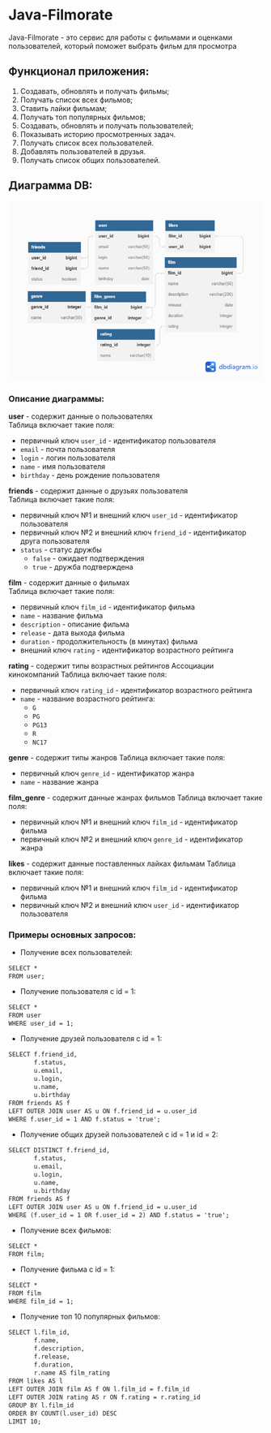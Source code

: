 # Java-Filmorate

Java-Filmorate - это сервис для работы с фильмами и оценками пользователей, 
который поможет выбрать фильм для просмотра

## Функционал приложения:
1. Создавать, обновлять и получать фильмы;
2. Получать список всех фильмов;
3. Ставить лайки фильмам;
4. Получать топ популярных фильмов;
5. Создавать, обновлять и получать пользователей;
6. Показывать историю просмотренных задач.
7. Получать список всех пользователей.
8. Добавлять пользователей в друзья.
9. Получать список общих пользователей.

## Диаграмма DB:
![DB diagram](DBDiagram.png)

### Описание диаграммы:
**user** - содержит данные о пользователях\
Таблица включает такие поля:
* первичный ключ `user_id` - идентификатор пользователя
* `email` - почта пользователя
* `login` - логин пользователя
* `name` - имя пользователя
* `birthday` - день рождение пользователя

**friends** - содержит данные о друзьях пользователя\
Таблица включает такие поля:
* первичный ключ №1 и внешний ключ `user_id` - идентификатор пользователя
* первичный ключ №2 и внешний ключ `friend_id` - идентификатор друга пользователя
* `status` - статус дружбы
  - `false` - ожидает подтверждения
  - `true` - дружба подтверждена

**film** - содержит данные о фильмах\
Таблица включает такие поля:
* первичный ключ `film_id` - идентификатор фильма
* `name` - название фильма
* `description` - описание фильма
* `release` - дата выхода фильма
* `duration` - продолжительность (в минутах) фильма
* внешний ключ `rating` - идентификатор возрастного рейтинга

**rating** - содержит типы возрастных рейтингов Ассоциации кинокомпаний
Таблица включает такие поля:
* первичный ключ `rating_id` - идентификатор возрастного рейтинга
* `name` - название возрастного рейтинга:
  - `G`
  - `PG`
  - `PG13`
  - `R`
  - `NC17`

**genre** - содержит типы жанров
Таблица включает такие поля:
* первичный ключ `genre_id` - идентификатор жанра
* `name` - название жанра

**film_genre** - содержит данные жанрах фильмов
Таблица включает такие поля:
* первичный ключ №1 и внешний ключ `film_id` - идентификатор фильма
* первичный ключ №2 и внешний ключ `genre_id` - идентификатор жанра

**likes** - содержит данные поставленных лайках фильмам
Таблица включает такие поля:
* первичный ключ №1 и внешний ключ `film_id` - идентификатор фильма
* первичный ключ №2 и внешний ключ `user_id` - идентификатор пользователя

### Примеры основных запросов:
* Получение всех пользователей:
```
SELECT *
FROM user;
```
* Получение пользователя с id = 1:
```
SELECT *
FROM user
WHERE user_id = 1;
```
* Получение друзей пользователя с id = 1:
```
SELECT f.friend_id,
       f.status,
       u.email,
       u.login,
       u.name,
       u.birthday
FROM friends AS f
LEFT OUTER JOIN user AS u ON f.friend_id = u.user_id
WHERE f.user_id = 1 AND f.status = 'true';
```
* Получение общих друзей пользователей с id = 1 и id = 2:
```
SELECT DISTINCT f.friend_id,
       f.status,
       u.email,
       u.login,
       u.name,
       u.birthday
FROM friends AS f
LEFT OUTER JOIN user AS u ON f.friend_id = u.user_id
WHERE (f.user_id = 1 OR f.user_id = 2) AND f.status = 'true';
```
* Получение всех фильмов:
```
SELECT *
FROM film;
```
* Получение фильма с id = 1:
```
SELECT *
FROM film
WHERE film_id = 1;
```
* Получение топ 10 популярных фильмов:
```
SELECT l.film_id,
       f.name,
       f.description,
       f.release,
       f.duration,
       r.name AS film_rating
FROM likes AS l
LEFT OUTER JOIN film AS f ON l.film_id = f.film_id
LEFT OUTER JOIN rating AS r ON f.rating = r.rating_id
GROUP BY l.film_id
ORDER BY COUNT(l.user_id) DESC
LIMIT 10;
```